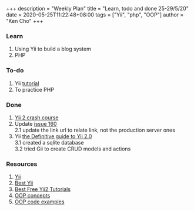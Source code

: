 +++
description = "Weekly Plan"
title = "Learn, todo and done 25-29/5/20"
date = 2020-05-25T11:22:48+08:00
tags = ["Yii", "php", "OOP"]
author = "Ken Cho"
+++

### Learn
1. Using Yii to build a blog system
2. PHP

### To-do
1. Yii [tutorial](https://www.yiiframework.com/doc/blog/1.1/en/start.overview)
2. To practice PHP

### Done
1. [Yii 2 crash course](https://www.youtube.com/watch?v=sRJ6GYiCwkI) 
2. Update [issue 160](https://github.com/gigascience/gigadb-website/pull/427)  
    2.1 update the link url to relate link, not the production server ones
3. Yii [the Definitive guide to Yii 2.0](https://www.yiiframework.com/doc/guide/2.0/en/start-prerequisites)  
    3.1 created a sqlite database  
    3.2 tried Gii to create CRUD models and actions  
### Resources
1. [Yii](https://www.yiiframework.com/doc/blog/1.1/en/start.overview)
2. [Best Yii](https://www.yiiframework.com/doc/blog/1.1/en/start.overview)
3. [Best Free Yii2 Tutorials](https://www.creative-tim.com/blog/web-design/free-yii2-tutorials-templates/)
4. [OOP concepts](https://searchapparchitecture.techtarget.com/definition/object-oriented-programming-OOP)
5. [OOP code examples](https://code.tutsplus.com/tutorials/object-oriented-php-for-beginners--net-12762)
